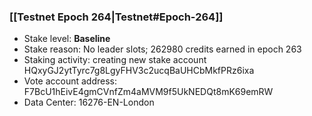 ### [[Testnet Epoch 264|Testnet#Epoch-264]]
* Stake level: **Baseline**
* Stake reason: No leader slots; 262980 credits earned in epoch 263
* Staking activity: creating new stake account HQxyGJ2ytTyrc7g8LgyFHV3c2ucqBaUHCbMkfPRz6ixa
* Vote account address: F7BcU1hEivE4gmCVnfZm4aMVM9f5UkNEDQt8mK69emRW
* Data Center: 16276-EN-London